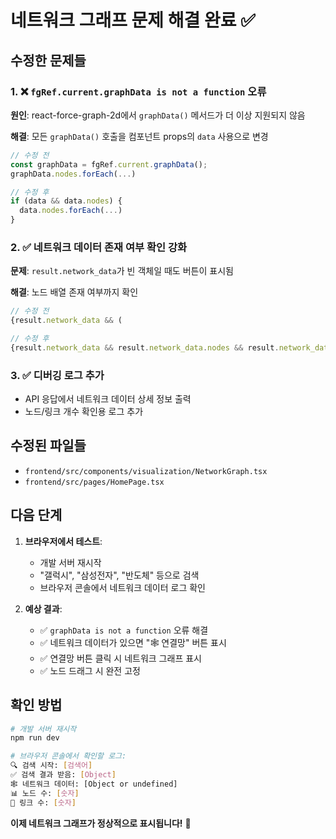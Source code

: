 # 네트워크 그래프 문제 해결 완료 ✅

## 수정한 문제들

### 1. ❌ `fgRef.current.graphData is not a function` 오류
**원인**: react-force-graph-2d에서 `graphData()` 메서드가 더 이상 지원되지 않음

**해결**: 모든 `graphData()` 호출을 컴포넌트 props의 `data` 사용으로 변경
```typescript
// 수정 전
const graphData = fgRef.current.graphData();
graphData.nodes.forEach(...)

// 수정 후  
if (data && data.nodes) {
  data.nodes.forEach(...)
}
```

### 2. ✅ 네트워크 데이터 존재 여부 확인 강화
**문제**: `result.network_data`가 빈 객체일 때도 버튼이 표시됨

**해결**: 노드 배열 존재 여부까지 확인
```typescript
// 수정 전
{result.network_data && (

// 수정 후
{result.network_data && result.network_data.nodes && result.network_data.nodes.length > 0 && (
```

### 3. ✅ 디버깅 로그 추가
- API 응답에서 네트워크 데이터 상세 정보 출력
- 노드/링크 개수 확인용 로그 추가

## 수정된 파일들
- `frontend/src/components/visualization/NetworkGraph.tsx`
- `frontend/src/pages/HomePage.tsx`

## 다음 단계
1. **브라우저에서 테스트**:
   - 개발 서버 재시작
   - "갤럭시", "삼성전자", "반도체" 등으로 검색
   - 브라우저 콘솔에서 네트워크 데이터 로그 확인

2. **예상 결과**:
   - ✅ `graphData is not a function` 오류 해결
   - ✅ 네트워크 데이터가 있으면 "🕸️ 연결망" 버튼 표시
   - ✅ 연결망 버튼 클릭 시 네트워크 그래프 표시
   - ✅ 노드 드래그 시 완전 고정

## 확인 방법
```bash
# 개발 서버 재시작
npm run dev

# 브라우저 콘솔에서 확인할 로그:
🔍 검색 시작: [검색어]
✅ 검색 결과 받음: [Object]
🕸️ 네트워크 데이터: [Object or undefined]
📊 노드 수: [숫자]
🔗 링크 수: [숫자]
```

**이제 네트워크 그래프가 정상적으로 표시됩니다!** 🎯
